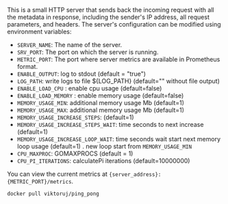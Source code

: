 This is a small HTTP server that sends back the incoming request with all the metadata in response, including the sender's IP address, all request parameters, and headers. The server's configuration can be modified using environment variables:

- `SERVER_NAME`: The name of the server.
- `SRV_PORT`: The port on which the server is running.
- `METRIC_PORT`: The port where server metrics are available in Prometheus format.
- `ENABLE_OUTPUT`: log to stdout (default = "true")
- `LOG_PATH`: write logs to file ${LOG_PATH} (default=""  without file output)
- `ENABLE_LOAD_CPU` : enable cpu usage (default=false)
- `ENABLE_LOAD_MEMORY` : enable memory usage (default=false)
- `MEMORY_USAGE_MIN`: additional memory usage Mb (default=1)
- `MEMORY_USAGE_MAX`: additional memory usage Mb (default=1)
- `MEMORY_USAGE_INCREASE_STEPS`: (default=1)
- `MEMORY_USAGE_INCREASE_STEPS_WAIT`: time seconds  to next increase (default=1)
- `MEMORY_USAGE_INCREASE_LOOP_WAIT`: time seconds  wait start next memory loop usage (default=1) . new loop start from `MEMORY_USAGE_MIN`
- `CPU_MAXPROC`: GOMAXPROCS (default = 1)
- `CPU_PI_ITERATIONS`: calculatePi   iterations  (default=10000000)

You can view the current metrics at `{server_address}:{METRIC_PORT}/metrics`.

`docker pull viktoruj/ping_pong`
